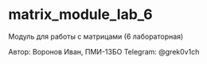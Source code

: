 # matrix_module_lab_6
Модуль для работы с матрицами (6 лабораторная)

Автор: Воронов Иван, ПМИ-13БО
Telegram: @grek0v1ch
